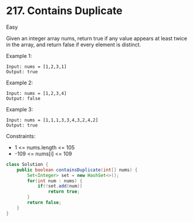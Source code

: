 # 217. Contains Duplicate
Easy

Given an integer array nums, return true if any value appears at least twice in the array, and return false if every element is distinct.

 

Example 1:
```
Input: nums = [1,2,3,1]
Output: true
```
Example 2:
```
Input: nums = [1,2,3,4]
Output: false
```
Example 3:
```
Input: nums = [1,1,1,3,3,4,3,2,4,2]
Output: true
 ```

Constraints:

- 1 <= nums.length <= 105
- -109 <= nums[i] <= 109

```java
class Solution {
    public boolean containsDuplicate(int[] nums) {
        Set<Integer> set = new HashSet<>();
        for(int num : nums) {
            if(!set.add(num))
                return true;
        }
        return false;
    }
}
```
